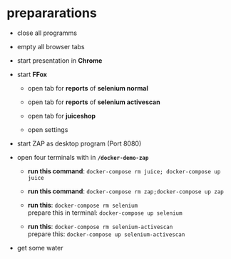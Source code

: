 # prepararations

- close all programms

- empty all browser tabs

- start presentation in **Chrome**

- start **FFox**
    - open tab for **reports** of **selenium normal**

    - open tab for **reports** of **selenium activescan**
    
    - open tab for **juiceshop**
    
    - open settings

- start ZAP as desktop program (Port 8080)

- open four terminals with in **`/docker-demo-zap`**
    - **run this command**: `docker-compose rm juice; docker-compose up juice`

    - **run this command**: `docker-compose rm zap;docker-compose up zap`

    - **run this**: `docker-compose rm selenium`<br/>
      prepare this in terminal: `docker-compose up selenium`

    - **run this**: `docker-compose rm selenium-activescan`<br/>
    prepare this: `docker-compose up selenium-activescan`

- get some water